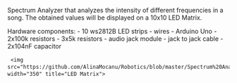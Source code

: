 Spectrum Analyzer that analyzes the intensity of different frequencies in a song. The obtained values will be displayed on a 10x10 LED Matrix. 

Hardware components:
    - 10  ws2812B LED strips
    - wires
    - Arduino Uno
    - 2x100k resistors
    - 3x5k resistors
    - audio jack module
    - jack to jack cable
    - 2x104nF capacitor
    
     <img src="https://github.com/AlinaMocanu/Robotics/blob/master/Spectrum%20Analyzer/Spectrum.jpg" width="350" title="LED Matrix">
    
